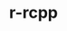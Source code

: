 ---
title: "r-rcpp"
layout: cache
categories: [package, v0.23.0]
meta: {"versions": ["1.0.13"], "compilers": ["gcc@=7.5.0"], "oss": ["ubuntu18.04"], "platforms": ["linux"], "targets": ["x86_64_v3"], "stacks": ["build_systems", "root"], "num_specs": 1, "num_specs_by_stack": {"root": 1, "build_systems": 1}}
spec_details: [{"hash": "qqijeinvjehadhsyqm2ut7635wzlm2xj", "compiler": "gcc@=7.5.0", "versions": ["1.0.13"], "os": "ubuntu18.04", "platform": "linux", "target": "x86_64_v3", "variants": ["build_system=generic"], "stacks": ["root", "build_systems"], "size": "-", "tarball": "https://binaries.spack.io/v0.23.0/build_cache/linux-ubuntu18.04-x86_64_v3/gcc-7.5.0/r-rcpp-1.0.13/linux-ubuntu18.04-x86_64_v3-gcc-7.5.0-r-rcpp-1.0.13-qqijeinvjehadhsyqm2ut7635wzlm2xj.spack"}]
---